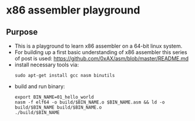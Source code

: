 # x86 assembler playground

## Purpose
* This is a playground to learn x86 assembler on a 64-bit linux system.
* For building up a first basic understanding of x86 assembler this series of post is used: https://github.com/0xAX/asm/blob/master/README.md
* install necessary tools via:
  ```
  sudo apt-get install gcc nasm binutils
  ```
* build and run binary:
  ```
  export BIN_NAME=01_hello_world
  nasm -f elf64 -o build/$BIN_NAME.o $BIN_NAME.asm && ld -o build/$BIN_NAME build/$BIN_NAME.o
  ./build/$BIN_NAME
  ```